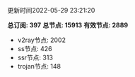 更新时间2022-05-29 23:21:20

**总订阅: 397**
**总节点: 15913**
**有效节点: 2889**
- v2ray节点: 2002
- ss节点: 426
- ssr节点: 313
- trojan节点: 148
